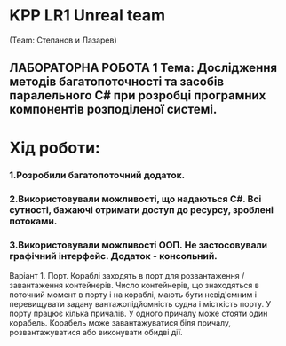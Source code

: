 # KPP LR1 Unreal team
(Team: Степанов и Лазарев)
## ЛАБОРАТОРНА РОБОТА 1 Тема: Дослідження методів багатопоточності та засобів паралельного C# при розробці програмних компонентів розподіленої системі.

# Хід роботи:
### 1.Розробили багатопоточний додаток.
### 2.Використовували можливості, що надаються C#. Всі сутності, бажаючі отримати доступ до ресурсу, зроблені потоками.
### 3.Використовували можливості ООП. Не застосовували графічний інтерфейс. Додаток - консольний.

Варіант 1. Порт. Кораблі заходять в порт для розвантаження / завантаження контейнерів. Число контейнерів, що знаходяться в поточний момент в порту і на кораблі, мають бути невід'ємним і перевищувати задану вантажопідйомність судна і місткість порту. У порту працює кілька причалів. У одного причалу може стояти один корабель. Корабель може завантажуватися біля причалу, розвантажуватися або виконувати обидві дії.
